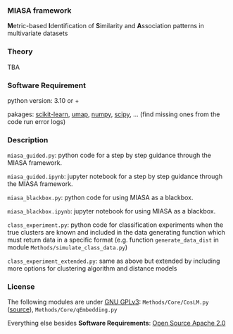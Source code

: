 ### MIASA framework
**M**etric-based **I**dentification of **S**imilarity and **A**ssociation patterns in multivariate datasets

### Theory 
TBA

### Software Requirement
python version: 3.10 or +

pakages: [scikit-learn](https://scikit-learn.org/stable/), [umap](https://umap-learn.readthedocs.io/en/latest/), [numpy](https://numpy.org/), [scipy](https://scipy.org/), ... (find missing ones from the code run error logs)

### Description
`miasa_guided.py`: python code for a step by step guidance through the MIASA framework.

`miasa_guided.ipynb`: jupyter notebook for a step by step guidance through the MIASA framework.

`miasa_blackbox.py`: python code for using MIASA as a blackbox.

`miasa_blackbox.ipynb`: jupyter notebook for using MIASA as a blackbox.

`class_experiment.py`: python code for classification experiments when the true clusters are known and included in the data generating function which must return data in a specific format (e.g. function `generate_data_dist` in module `Methods/simulate_class_data.py`)

`class_experiment_extended.py`: same as above but extended by including more options for clustering algorithm and distance models 


### License
The following modules are under [GNU GPLv3](https://www.gnu.org/licenses/gpl-3.0.html): `Methods/Core/CosLM.py` ([source](https://github.com/AlexiaNomena/PSD_cosine_law_matrix)), `Methods/Core/qEmbedding.py`

Everything else besides **Software Requirements**: [Open Source Apache 2.0](https://www.apache.org/licenses/LICENSE-2.0)